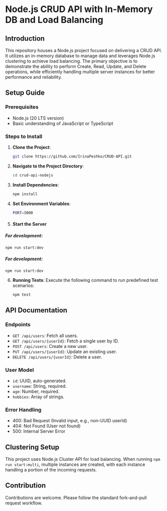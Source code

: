 # Node.js CRUD API with In-Memory DB and Load Balancing

## Introduction

This repository houses a Node.js project focused on delivering a CRUD API. It utilizes an in-memory database to manage data and leverages Node.js clustering to achieve load balancing. The primary objective is to demonstrate the ability to perform Create, Read, Update, and Delete operations, while efficiently handling multiple server instances for better performance and reliability.

## Setup Guide

### Prerequisites

- Node.js (20 LTS version)
- Basic understanding of JavaScript or TypeScript

### Steps to Install

1. **Clone the Project**: 
   ```bash
   git clone https://github.com/IrinaPeshko/CRUD-API.git

2. **Navigate to the Project Directory**:
    ```bash
    cd crud-api-nodejs

3. **Install Dependencies**: 
   ```bash
   npm install
   
4. **Set Environment Variables**: 
   ```bash
   PORT=3000 

5. #### Start the Server

##### For development:
    npm run start:dev

##### For development:
    npm run start:dev

6. **Running Tests**: 
Execute the following command to run predefined test scenarios:
   ```bash
   npm test

## API Documentation

### Endpoints

- `GET /api/users`: Fetch all users.
- `GET /api/users/{userId}`: Fetch a single user by ID.
- `POST /api/users`: Create a new user.
- `PUT /api/users/{userId}`: Update an existing user.
- `DELETE /api/users/{userId}`: Delete a user.

### User Model

- `id`: UUID, auto-generated.
- `username`: String, required.
- `age`: Number, required.
- `hobbies`: Array of strings.

### Error Handling

- 400: Bad Request (Invalid input, e.g., non-UUID userId)
- 404: Not Found (User not found)
- 500: Internal Server Error

## Clustering Setup

This project uses Node.js Cluster API for load balancing. When running `npm run start:multi`, multiple instances are created, with each instance handling a portion of the incoming requests.

## Contribution

Contributions are welcome. Please follow the standard fork-and-pull request workflow.
 

